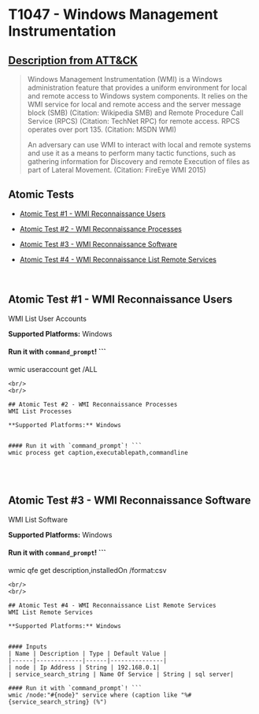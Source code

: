 # T1047 - Windows Management Instrumentation
## [Description from ATT&CK](https://attack.mitre.org/wiki/Technique/T1047)
<blockquote>Windows Management Instrumentation (WMI) is a Windows administration feature that provides a uniform environment for local and remote access to Windows system components. It relies on the WMI service for local and remote access and the server message block (SMB) (Citation: Wikipedia SMB) and Remote Procedure Call Service (RPCS) (Citation: TechNet RPC) for remote access. RPCS operates over port 135. (Citation: MSDN WMI)

An adversary can use WMI to interact with local and remote systems and use it as a means to perform many tactic functions, such as gathering information for Discovery and remote Execution of files as part of Lateral Movement. (Citation: FireEye WMI 2015)</blockquote>

## Atomic Tests

- [Atomic Test #1 - WMI Reconnaissance Users](#atomic-test-1---wmi-reconnaissance-users)

- [Atomic Test #2 - WMI Reconnaissance Processes](#atomic-test-2---wmi-reconnaissance-processes)

- [Atomic Test #3 - WMI Reconnaissance Software](#atomic-test-3---wmi-reconnaissance-software)

- [Atomic Test #4 - WMI Reconnaissance List Remote Services](#atomic-test-4---wmi-reconnaissance-list-remote-services)


<br/>

## Atomic Test #1 - WMI Reconnaissance Users
WMI List User Accounts

**Supported Platforms:** Windows


#### Run it with `command_prompt`! ```
wmic useraccount get /ALL
```
<br/>
<br/>

## Atomic Test #2 - WMI Reconnaissance Processes
WMI List Processes

**Supported Platforms:** Windows


#### Run it with `command_prompt`! ```
wmic process get caption,executablepath,commandline
```
<br/>
<br/>

## Atomic Test #3 - WMI Reconnaissance Software
WMI List Software

**Supported Platforms:** Windows


#### Run it with `command_prompt`! ```
wmic qfe get description,installedOn /format:csv
```
<br/>
<br/>

## Atomic Test #4 - WMI Reconnaissance List Remote Services
WMI List Remote Services

**Supported Platforms:** Windows


#### Inputs
| Name | Description | Type | Default Value | 
|------|-------------|------|---------------|
| node | Ip Address | String | 192.168.0.1|
| service_search_string | Name Of Service | String | sql server|

#### Run it with `command_prompt`! ```
wmic /node:"#{node}" service where (caption like "%#{service_search_string} (%")
```
<br/>
